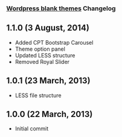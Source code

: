 ### [Wordpress blank themes](http://dev.lewi.sh) Changelog

## 1.1.0 (3 August, 2014)

* Added CPT Bootstrap Carousel
* Theme option panel
* Updated LESS structure
* Removed Royal Slider

## 1.0.1 (23 March, 2013)

* LESS file structure


## 1.0.0 (22 March, 2013)

* Initial commit
